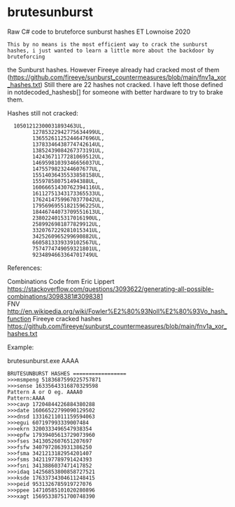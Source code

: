 # brutesunburst
Raw C# code to bruteforce sunburst hashes 
ET Lownoise 2020

	This by no means is the most efficient way to crack the sunburst hashes, i just wanted to learn a little more about the backdoor by bruteforcing
  the Sunburst hashes. However Fireeye already had cracked most of them (https://github.com/fireeye/sunburst_countermeasures/blob/main/fnv1a_xor_hashes.txt) 
	Still there are 22 hashes not cracked. I have left those defined in notdecoded_hashesb[] for someone with better hardware to try to brake them.

Hashes still not cracked:

      10501212300031893463UL,
			12785322942775634499UL,
			13655261125244647696UL,
			13783346438774742614UL,
			13852439084267373191UL,
			14243671177281069512UL,
			14695981039346656037UL,
			1475579823244607677UL,
			15514036435533858158UL,
			155978580751494388UL,
			16066651430762394116UL,
			16112751343173365533UL,
			17624147599670377042UL,
			17956969551821596225UL,
			18446744073709551613UL,
			2380224015317016190UL,
			2589926981877829912UL,
			3320767229281015341UL,
			3425260965299690882UL,
			6605813339339102567UL,
			7574774749059321801UL,
			9234894663364701749UL

References:

  Combinations Code from Eric Lippert https://stackoverflow.com/questions/3093622/generating-all-possible-combinations/3098381#3098381		
	FNV http://en.wikipedia.org/wiki/Fowler%E2%80%93Noll%E2%80%93Vo_hash_function
  Fireeye cracked hashes https://github.com/fireeye/sunburst_countermeasures/blob/main/fnv1a_xor_hashes.txt 

Example: 

  brutesunburst.exe AAAA

	BRUTESUNBURST HASHES =================
	>>>msmpeng 5183687599225757871
	>>>sense 16335643316870329598
	Pattern A or O eg. AAAA0
	Pattern:AAAA
	>>>cavp 17204844226884380288
	>>>date 16066522799090129502
	>>>dnsd 13316211011159594063
	>>>egui 607197993339007484
	>>>ekrn 3200333496547938354
	>>>epfw 17939405613729073960
	>>>fses 3413052607651207697
	>>>fsfw 3407972863931386250
	>>>fsma 3421213182954201407
	>>>fsms 3421197789791424393
	>>>fsni 3413886037471417852
	>>>idaq 14256853800858727521
	>>>ksde 17633734304611248415
	>>>peid 9531326785919727076
	>>>ppee 14710585101020280896
	>>>xagt 15695338751700748390
  
  
